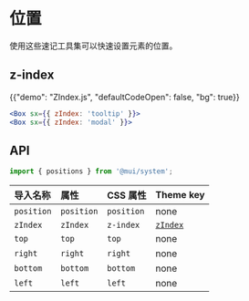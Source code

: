 # 位置

<p class="description">使用这些速记工具集可以快速设置元素的位置。</p>

## z-index

{{"demo": "ZIndex.js", "defaultCodeOpen": false, "bg": true}}

```jsx
<Box sx={{ zIndex: 'tooltip' }}>
<Box sx={{ zIndex: 'modal' }}>
```

## API

```js
import { positions } from '@mui/system';
```

| 导入名称       | 属性         | CSS 属性     | Theme key                                                                  |
|:---------- |:---------- |:---------- |:-------------------------------------------------------------------------- |
| `position` | `position` | `position` | none                                                                       |
| `zIndex`   | `zIndex`   | `z-index`  | [`zIndex`](/material-ui/customization/default-theme/?expand-path=$.zIndex) |
| `top`      | `top`      | `top`      | none                                                                       |
| `right`    | `right`    | `right`    | none                                                                       |
| `bottom`   | `bottom`   | `bottom`   | none                                                                       |
| `left`     | `left`     | `left`     | none                                                                       |
